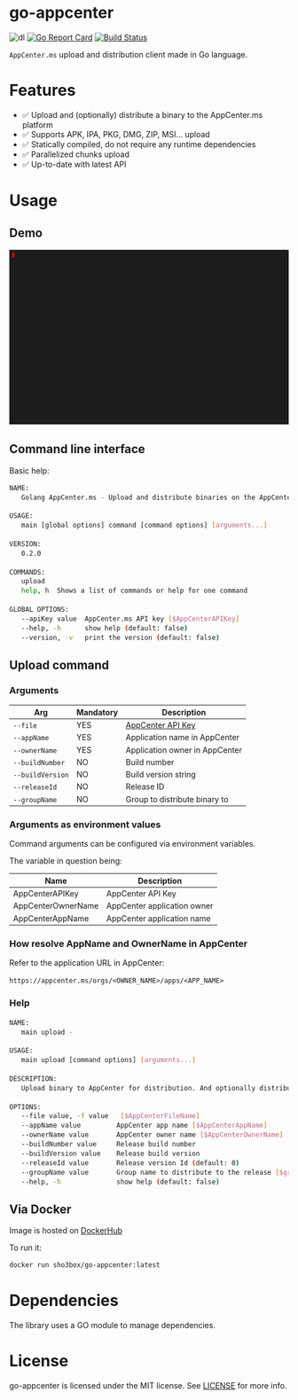 # go-appcenter

![dl](https://img.shields.io/docker/pulls/sho3box/go-appcenter.svg)
[![Go Report Card](https://goreportcard.com/badge/github.com/shoebox/go-appcenter)](https://goreportcard.com/report/github.com/shoebox/go-appcenter)
[![Build
Status](https://travis-ci.org/shoebox/go-appcenter.svg)](https://travis-ci.org/shoebox/go-appcenter)

`AppCenter.ms` upload and distribution client made in Go language.

# Features

- ✅ Upload and (optionally) distribute a binary to the AppCenter.ms platform
- ✅ Supports APK, IPA, PKG, DMG, ZIP, MSI... upload
- ✅ Statically compiled, do not require any runtime dependencies
- ✅ Parallelized chunks upload
- ✅ Up-to-date with latest API

# Usage

## Demo

![demo](demo.gif)

## Command line interface

Basic help:

```bash
NAME:
   Golang AppCenter.ms - Upload and distribute binaries on the AppCenter platform

USAGE:
   main [global options] command [command options] [arguments...]

VERSION:
   0.2.0

COMMANDS:
   upload
   help, h  Shows a list of commands or help for one command

GLOBAL OPTIONS:
   --apiKey value  AppCenter.ms API key [$AppCenterAPIKey]
   --help, -h      show help (default: false)
   --version, -v   print the version (default: false)
```

## Upload command

### Arguments

| Arg              | Mandatory | Description                                                                                                    |
| ---              | ---       | ---                                                                                                            |
| `--file`         | YES       | [AppCenter API Key](https://docs.microsoft.com/en-us/appcenter/api-docs/#creating-an-app-center-app-api-token) |
| `--appName`      | YES       | Application name in AppCenter                                                                                  |
| `--ownerName`    | YES       | Application owner in AppCenter                                                                                 |
| `--buildNumber`  | NO        | Build number                                                                                                   |
| `--buildVersion` | NO        | Build version string                                                                                           |
| `--releaseId`    | NO        | Release ID                                                                                                     |
| `--groupName`    | NO        | Group to distribute binary to                                                                                  |

### Arguments as environment values

Command arguments can be configured via environment variables.

The variable in question being:

| Name               | Description                 | 
| ---                | ---               |
| AppCenterAPIKey    | AppCenter API Key           |
| AppCenterOwnerName | AppCenter application owner | 
| AppCenterAppName   | AppCenter application name  |


### How resolve AppName and OwnerName in AppCenter

Refer to the application URL in AppCenter:

`https://appcenter.ms/orgs/<OWNER_NAME>/apps/<APP_NAME>`

### Help

```bash
NAME:
   main upload -

USAGE:
   main upload [command options] [arguments...]

DESCRIPTION:
   Upload binary to AppCenter for distribution. And optionally distribute it

OPTIONS:
   --file value, -f value   [$AppCenterFileName]
   --appName value         AppCenter app name [$AppCenterAppName]
   --ownerName value       AppCenter owner name [$AppCenterOwnerName]
   --buildNumber value     Release build number
   --buildVersion value    Release build version
   --releaseId value       Release version Id (default: 0)
   --groupName value       Group name to distribute to the release [$groupName]
   --help, -h              show help (default: false)
```

## Via Docker

Image is hosted on [DockerHub](https://hub.docker.com/r/sho3box/go-appcenter)

To run it:

```bash
docker run sho3box/go-appcenter:latest
```


# Dependencies

The library uses a GO module to manage dependencies.

# License

go-appcenter is licensed under the MIT license. See [LICENSE](LICENSE) for more info.
